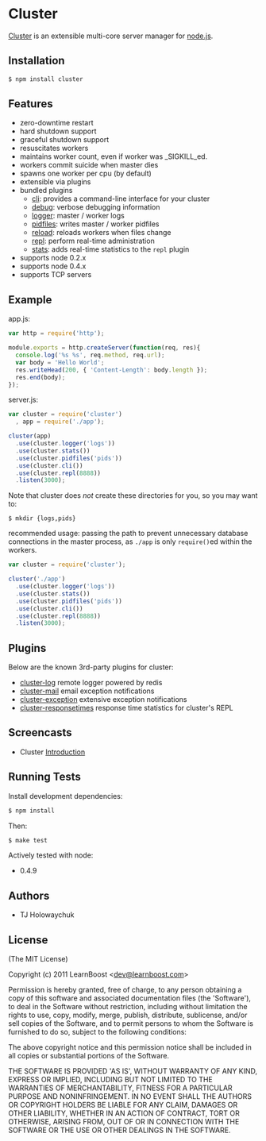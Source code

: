 # Cluster

 [Cluster](http://learnboost.github.com/cluster) is an extensible multi-core server manager for [node.js](http://nodejs.org).

## Installation

```bash
$ npm install cluster
```

## Features

  - zero-downtime restart
  - hard shutdown support
  - graceful shutdown support
  - resuscitates workers
  - maintains worker count, even if worker was _SIGKILL_ed.
  - workers commit suicide when master dies 
  - spawns one worker per cpu (by default)
  - extensible via plugins
  - bundled plugins
    - [cli](http://learnboost.github.com/cluster/docs/cli.html): provides a command-line interface for your cluster
    - [debug](http://learnboost.github.com/cluster/docs/debug.html): verbose debugging information
    - [logger](http://learnboost.github.com/cluster/docs/logger.html): master / worker logs
    - [pidfiles](http://learnboost.github.com/cluster/docs/pidfiles.html): writes master / worker pidfiles
    - [reload](http://learnboost.github.com/cluster/docs/reload.html): reloads workers when files change
    - [repl](http://learnboost.github.com/cluster/docs/repl.html): perform real-time administration
    - [stats](http://learnboost.github.com/cluster/docs/stats.html): adds real-time statistics to the `repl` plugin
  - supports node 0.2.x
  - supports node 0.4.x
  - supports TCP servers

## Example

app.js:

```javascript
var http = require('http');

module.exports = http.createServer(function(req, res){
  console.log('%s %s', req.method, req.url);
  var body = 'Hello World';
  res.writeHead(200, { 'Content-Length': body.length });
  res.end(body);
});
```

server.js:

```javascript
var cluster = require('cluster')
  , app = require('./app');

cluster(app)
  .use(cluster.logger('logs'))
  .use(cluster.stats())
  .use(cluster.pidfiles('pids'))
  .use(cluster.cli())
  .use(cluster.repl(8888))
  .listen(3000);
```

Note that cluster does _not_ create these directories for you, so you may want to:

    $ mkdir {logs,pids}

recommended usage: passing the path to prevent unnecessary database connections in the master process, as `./app` is only `require()`ed within the workers.

```javascript
var cluster = require('cluster');

cluster('./app')
  .use(cluster.logger('logs'))
  .use(cluster.stats())
  .use(cluster.pidfiles('pids'))
  .use(cluster.cli())
  .use(cluster.repl(8888))
  .listen(3000);
```

## Plugins

 Below are the known 3rd-party plugins for cluster:
 
   - [cluster-log](https://github.com/LearnBoost/cluster-log) remote logger powered by redis
   - [cluster-mail](https://github.com/LearnBoost/cluster-mail) email exception notifications
   - [cluster-exception](https://github.com/3rd-eden/cluster.exception) extensive exception notifications
   - [cluster-responsetimes](https://github.com/mnutt/cluster-responsetimes) response time statistics for cluster's REPL

## Screencasts

  - Cluster [Introduction](http://screenr.com/X8v)

## Running Tests

Install development dependencies:

```bash
$ npm install
```

Then:

```bash
$ make test
```

Actively tested with node:

  - 0.4.9

## Authors

  * TJ Holowaychuk

## License 

(The MIT License)

Copyright (c) 2011 LearnBoost &lt;dev@learnboost.com&gt;

Permission is hereby granted, free of charge, to any person obtaining
a copy of this software and associated documentation files (the
'Software'), to deal in the Software without restriction, including
without limitation the rights to use, copy, modify, merge, publish,
distribute, sublicense, and/or sell copies of the Software, and to
permit persons to whom the Software is furnished to do so, subject to
the following conditions:

The above copyright notice and this permission notice shall be
included in all copies or substantial portions of the Software.

THE SOFTWARE IS PROVIDED 'AS IS', WITHOUT WARRANTY OF ANY KIND,
EXPRESS OR IMPLIED, INCLUDING BUT NOT LIMITED TO THE WARRANTIES OF
MERCHANTABILITY, FITNESS FOR A PARTICULAR PURPOSE AND NONINFRINGEMENT.
IN NO EVENT SHALL THE AUTHORS OR COPYRIGHT HOLDERS BE LIABLE FOR ANY
CLAIM, DAMAGES OR OTHER LIABILITY, WHETHER IN AN ACTION OF CONTRACT,
TORT OR OTHERWISE, ARISING FROM, OUT OF OR IN CONNECTION WITH THE
SOFTWARE OR THE USE OR OTHER DEALINGS IN THE SOFTWARE.